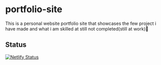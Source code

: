 # portfolio-site
This is a personal website portfolio site that showcases the few project i have made and what i am skilled at still not completed(still at work):rocket:


## Status

[![Netlify Status](https://api.netlify.com/api/v1/badges/067b594e-31ca-41bc-a624-0e6943cef3af/deploy-status)](https://app.netlify.com/sites/nicole-portfolio/deploys)
